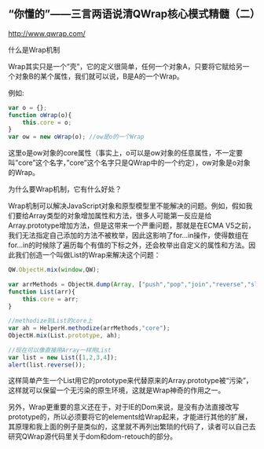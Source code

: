 ## “你懂的”——三言两语说清QWrap核心模式精髓（二）

http://www.qwrap.com/

什么是Wrap机制

Wrap其实只是一个”壳”，它的定义很简单，任何一个对象A，只要将它赋给另一个对象B的某个属性，我们就可以说，B是A的一个Wrap。

例如:

```js
var o = {};
function oWrap(o){
    this.core = o;
}
var ow = new oWrap(o); //ow是o的一个Wrap
```

这里o是ow对象的core属性（事实上，o可以是ow对象的任意属性，不一定要叫”core”这个名字，”core”这个名字只是QWrap中的一个约定），ow对象是o对象的Wrap。

为什么要Wrap机制，它有什么好处？

<!--more-->

Wrap机制可以解决JavaScript对象和原型模型里不能解决的问题。例如，假如我们要给Array类型的对象增加属性和方法，很多人可能第一反应是给Array.prototype增加方法，但是这带来一个严重问题，那就是在ECMA V5之前，我们无法指定自己添加的方法不被枚举，因此这影响了for…in操作，使得数组在for…in的时候除了遍历每个有值的下标之外，还会枚举出自定义的属性和方法。因此我们创造一个叫做List的Wrap来解决这个问题：

```js
QW.ObjectH.mix(window,QW);
 
var arrMethods = ObjectH.dump(Array, ["push","pop","join","reverse","slice","splice"]); //dump出要转移到List的prototype上的数组方法
function List(arr){
    this.core = arr;
}
 
//methodize到List的core上
var ah = HelperH.methodize(arrMethods,"core");
ObjectH.mix(List.prototype, ah);
 
//现在可以像直接用Array一样用List
var list = new List([1,2,3,4]);
alert(list.reverse());
```

这样简单产生一个List用它的prototype来代替原来的Array.prototype被“污染”，这样就可以保留一个无污染的原生环境，这就是Wrap神奇的作用之一。

另外，Wrap更重要的意义还在于，对于IE的Dom来说，是没有办法直接改写prototype的，所以必须要将它的elements给Wrap起来，才能进行其他的扩展，其原理和我上面的例子是类似的，这里就不再列出繁琐的代码了，读者可以自己去研究QWrap源代码里关于dom和dom-retouch的部分。
